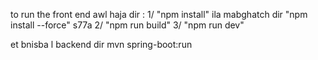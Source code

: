 to run the front end 
awl haja dir : 
1/ "npm install" ila mabghatch dir "npm install --force" s77a
2/ "npm run build"
3/ "npm run dev"

et bnisba l backend dir mvn spring-boot:run
